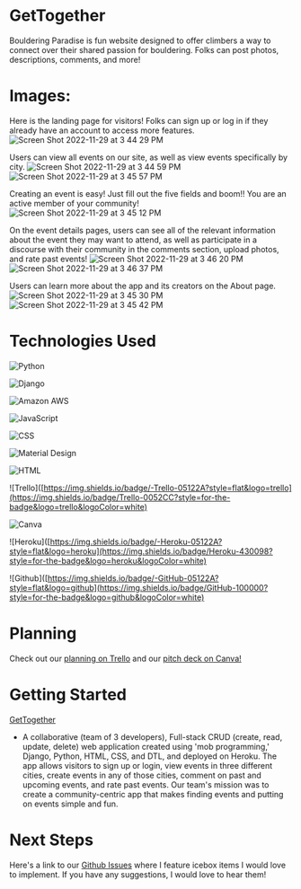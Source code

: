 # GetTogether

Bouldering Paradise is fun website designed to offer climbers a way to connect 
over their shared passion for bouldering. Folks can post photos, descriptions, 
comments, and more! 

# Images:

Here is the landing page for visitors! Folks can sign up or log in if they already have an account to access 
more features.
![Screen Shot 2022-11-29 at 3 44 29 PM](https://user-images.githubusercontent.com/112985738/204673227-d2b2da60-1031-405a-929e-b54bc430a556.png)

Users can view all events on our site, as well as view events specifically by city.
![Screen Shot 2022-11-29 at 3 44 59 PM](https://user-images.githubusercontent.com/112985738/204673358-ecbd3c0d-9058-4bbf-9612-1c3b937cce92.png)
![Screen Shot 2022-11-29 at 3 45 57 PM](https://user-images.githubusercontent.com/112985738/204673368-9b6fa044-6794-4d0a-9278-d0265951a3a5.png)

Creating an event is easy! Just fill out the five fields and boom!! You are an active member of your community!
![Screen Shot 2022-11-29 at 3 45 12 PM](https://user-images.githubusercontent.com/112985738/204673405-ef930cef-18f3-4d71-930e-c00077445b1e.png)

On the event details pages, users can see all of the relevant information about the event they may want to attend, as well as participate in a discourse with their community in the comments section, upload photos, and rate past events!
![Screen Shot 2022-11-29 at 3 46 20 PM](https://user-images.githubusercontent.com/112985738/204673672-a0027d78-9365-4f16-9208-e32b2af47e7b.png)
![Screen Shot 2022-11-29 at 3 46 37 PM](https://user-images.githubusercontent.com/112985738/204673676-d6e9902f-5653-4739-955d-d10d78c18c2e.png)

Users can learn more about the app and its creators on the About page.
![Screen Shot 2022-11-29 at 3 45 30 PM](https://user-images.githubusercontent.com/112985738/204673504-6e816dae-596e-484e-8899-c2e69aafc02b.png)
![Screen Shot 2022-11-29 at 3 45 42 PM](https://user-images.githubusercontent.com/112985738/204673525-2f90f445-2bb5-4d1a-b9cf-915e848a7508.png)

# Technologies Used

![Python](https://img.shields.io/badge/Python-FFD43B?style=for-the-badge&logo=python&logoColor=blue)

![Django](https://img.shields.io/badge/Django-092E20?style=for-the-badge&logo=django&logoColor=green)

![Amazon AWS](https://img.shields.io/badge/Amazon_AWS-FF9900?style=for-the-badge&logo=amazonaws&logoColor=white)

![JavaScript](https://img.shields.io/badge/JavaScript-323330?style=for-the-badge&logo=javascript&logoColor=F7DF1E)

![CSS](https://img.shields.io/badge/CSS3-1572B6?style=for-the-badge&logo=css3&logoColor=white)

![Material Design](https://img.shields.io/badge/material%20design-757575?style=for-the-badge&logo=material%20design&logoColor=white)

![HTML](https://img.shields.io/badge/HTML5-E34F26?style=for-the-badge&logo=html5&logoColor=white)

![Trello]([https://img.shields.io/badge/-Trello-05122A?style=flat&logo=trello](https://img.shields.io/badge/Trello-0052CC?style=for-the-badge&logo=trello&logoColor=white)

![Canva](https://img.shields.io/badge/Canva-%2300C4CC.svg?&style=for-the-badge&logo=Canva&logoColor=white)

![Heroku]([https://img.shields.io/badge/-Heroku-05122A?style=flat&logo=heroku](https://img.shields.io/badge/Heroku-430098?style=for-the-badge&logo=heroku&logoColor=white)

![Github]([https://img.shields.io/badge/-GitHub-05122A?style=flat&logo=github](https://img.shields.io/badge/GitHub-100000?style=for-the-badge&logo=github&logoColor=white)

# Planning

Check out our [planning on Trello](https://trello.com/b/IAmg8cvS/project-3-community-events) and 
our [pitch deck on Canva!](https://www.canva.com/design/DAFSQBJCN4s/40NIs9nR7Egds8a3csrXLA/view?utm_content=DAFSQBJCN4s&utm_campaign=designshare&utm_medium=link&utm_source=publishsharelink)

# Getting Started

[GetTogether](https://gettogether.herokuapp.com/events/)
* A collaborative (team of 3 developers), Full-stack CRUD (create, read, update, delete) web application created using 'mob programming,' Django, Python, HTML, CSS, and DTL, and deployed on Heroku. The app allows visitors to sign up or login, view events in three different cities, create events in any of those cities, comment on past and upcoming events, and rate past events. Our team's mission was to create a community-centric app that makes finding events and putting on events simple and fun.

# Next Steps

Here's a link to our [Github Issues](https://github.com/kailahk/project-3/issues)
where I feature icebox items I would love to implement. If you have any 
suggestions, I would love to hear them!
